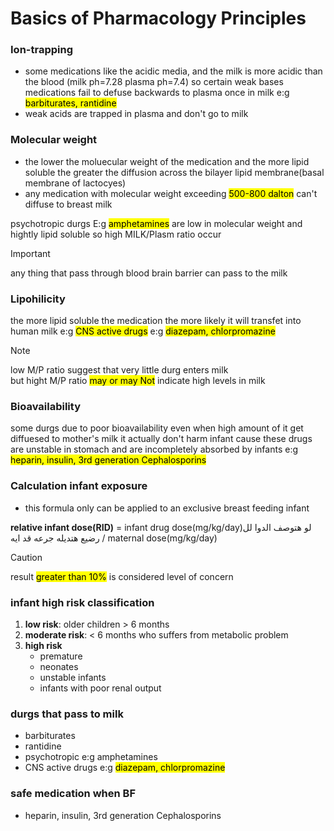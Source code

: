 # Basics of Pharmacology Principles

### Ion-trapping
- some medications like the acidic media, and the milk is more acidic than the blood (milk ph=7.28 plasma ph=7.4) so certain weak bases medications fail to defuse backwards to plasma once in milk e:g <mark> barbiturates, rantidine</mark>
- weak acids are trapped in plasma and don't go to milk

### Molecular weight
- the lower the moluecular weight of the medication and the more lipid soluble the greater the diffusion across the bilayer lipid membrane(basal membrane of lactocyes)
- any medication with molecular weight exceeding <mark>500-800 dalton</mark> can't diffuse to breast milk

psychotropic durgs E:g <mark>amphetamines</mark> are low in molecular weight and hightly lipid soluble so high MILK/Plasm ratio occur

> [!IMPORTANT]
> any thing that pass through blood brain barrier can pass to the milk

### Lipohilicity
the more lipid soluble the medication the more likely it will transfet into human milk e:g <mark>CNS active drugs</mark> e:g <mark>diazepam, chlorpromazine</mark>

> [!NOTE]
> low M/P ratio suggest that very little durg enters milk\
> but hight M/P ratio <mark>may or may Not</mark> indicate high levels in milk

### Bioavailability
some durgs due to poor bioavailability even when high amount of it get diffuesed to mother's milk it actually don't harm infant cause these drugs are unstable in stomach and are incompletely absorbed by infants e:g <mark> heparin, insulin, 3rd generation Cephalosporins</mark>

### Calculation infant exposure
- this formula only can be applied to an exclusive breast feeding infant

**relative infant dose(RID)** = infant drug dose(mg/kg/day)لو هتوصف الدوا لل رضيع هتديله جرعه قد ايه / maternal dose(mg/kg/day)

> [!caution]
> result <mark> greater than 10%</mark> is considered level of concern

### infant high risk classification
1. **low risk**: older children > 6 months
2. **moderate risk**: < 6 months who suffers from metabolic problem
3. **high risk**
    - premature
    - neonates
    - unstable infants
    - infants with poor renal output

### durgs that pass to milk
- barbiturates
- rantidine
- psychotropic e:g amphetamines
- CNS active drugs e:g <mark>diazepam, chlorpromazine</mark>

### safe medication when BF
- heparin, insulin, 3rd generation Cephalosporins

